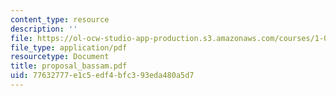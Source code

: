 ```yaml
---
content_type: resource
description: ''
file: https://ol-ocw-studio-app-production.s3.amazonaws.com/courses/1-054-mechanics-and-design-of-concrete-structures-spring-2004/77632777e1c5edf4bfc393eda480a5d7_proposal_bassam.pdf
file_type: application/pdf
resourcetype: Document
title: proposal_bassam.pdf
uid: 77632777-e1c5-edf4-bfc3-93eda480a5d7
---
```

